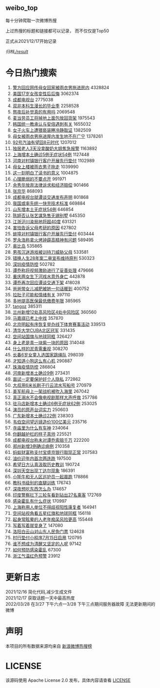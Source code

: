 weibo_top  
---
每十分钟爬取一次微博热搜  

上过热搜的标题和链接都可以记录， 而不仅仅是Top50

正式从2021/12/17开始记录  

*归档[./result](./result/)*

# 今日热门搜索  
1. [警方回应网传母女回家被雨衣男拖进房内](https://s.weibo.com//weibo?q=%23%E8%AD%A6%E6%96%B9%E5%9B%9E%E5%BA%94%E7%BD%91%E4%BC%A0%E6%AF%8D%E5%A5%B3%E5%9B%9E%E5%AE%B6%E8%A2%AB%E9%9B%A8%E8%A1%A3%E7%94%B7%E6%8B%96%E8%BF%9B%E6%88%BF%E5%86%85%23&Refer=top) 4328824
2. [美国17岁女孩变性后后悔](https://s.weibo.com//weibo?q=%23%E7%BE%8E%E5%9B%BD17%E5%B2%81%E5%A5%B3%E5%AD%A9%E5%8F%98%E6%80%A7%E5%90%8E%E5%90%8E%E6%82%94%23&Refer=top) 3062374
3. [成都电视台](https://s.weibo.com//weibo?q=%E6%88%90%E9%83%BD%E7%94%B5%E8%A7%86%E5%8F%B0&Refer=top) 2775038
4. [双非本科生漫长的毕业季](https://s.weibo.com//weibo?q=%23%E5%8F%8C%E9%9D%9E%E6%9C%AC%E7%A7%91%E7%94%9F%E6%BC%AB%E9%95%BF%E7%9A%84%E6%AF%95%E4%B8%9A%E5%AD%A3%23&Refer=top) 2258528
5. [熬夜后补觉真的有用吗](https://s.weibo.com//weibo?q=%23%E7%86%AC%E5%A4%9C%E5%90%8E%E8%A1%A5%E8%A7%89%E7%9C%9F%E7%9A%84%E6%9C%89%E7%94%A8%E5%90%97%23&Refer=top) 2069548
6. [麦当劳员工将掉地上面包放回货架](https://s.weibo.com//weibo?q=%23%E9%BA%A6%E5%BD%93%E5%8A%B3%E5%91%98%E5%B7%A5%E5%B0%86%E6%8E%89%E5%9C%B0%E4%B8%8A%E9%9D%A2%E5%8C%85%E6%94%BE%E5%9B%9E%E8%B4%A7%E6%9E%B6%23&Refer=top) 1975543
7. [韩国统一教承认与安倍遇刺有关](https://s.weibo.com//weibo?q=%23%E9%9F%A9%E5%9B%BD%E7%BB%9F%E4%B8%80%E6%95%99%E6%89%BF%E8%AE%A4%E4%B8%8E%E5%AE%89%E5%80%8D%E9%81%87%E5%88%BA%E6%9C%89%E5%85%B3%23&Refer=top) 1655032
8. [女子火车上遭猥亵装睡冷静取证](https://s.weibo.com//weibo?q=%23%E5%A5%B3%E5%AD%90%E7%81%AB%E8%BD%A6%E4%B8%8A%E9%81%AD%E7%8C%A5%E4%BA%B5%E8%A3%85%E7%9D%A1%E5%86%B7%E9%9D%99%E5%8F%96%E8%AF%81%23&Refer=top) 1382509
9. [母女被雨衣男拖进屋内发生地不在广宁](https://s.weibo.com//weibo?q=%23%E6%AF%8D%E5%A5%B3%E8%A2%AB%E9%9B%A8%E8%A1%A3%E7%94%B7%E6%8B%96%E8%BF%9B%E5%B1%8B%E5%86%85%E5%8F%91%E7%94%9F%E5%9C%B0%E4%B8%8D%E5%9C%A8%E5%B9%BF%E5%AE%81%23&Refer=top) 1378261
10. [92号汽油有望回8元时代](https://s.weibo.com//weibo?q=%2392%E5%8F%B7%E6%B1%BD%E6%B2%B9%E6%9C%89%E6%9C%9B%E5%9B%9E8%E5%85%83%E6%97%B6%E4%BB%A3%23&Refer=top) 1207012
11. [独居老人3天没拿酸奶大姐焦急报警](https://s.weibo.com//weibo?q=%23%E7%8B%AC%E5%B1%85%E8%80%81%E4%BA%BA3%E5%A4%A9%E6%B2%A1%E6%8B%BF%E9%85%B8%E5%A5%B6%E5%A4%A7%E5%A7%90%E7%84%A6%E6%80%A5%E6%8A%A5%E8%AD%A6%23&Refer=top) 1163892
12. [上海增本土确诊5例无症状54例](https://s.weibo.com//weibo?q=%23%E4%B8%8A%E6%B5%B7%E5%A2%9E%E6%9C%AC%E5%9C%9F%E7%A1%AE%E8%AF%8A5%E4%BE%8B%E6%97%A0%E7%97%87%E7%8A%B654%E4%BE%8B%23&Refer=top) 1127448
13. [河南对村镇银行客户开展先行垫付](https://s.weibo.com//weibo?q=%23%E6%B2%B3%E5%8D%97%E5%AF%B9%E6%9D%91%E9%95%87%E9%93%B6%E8%A1%8C%E5%AE%A2%E6%88%B7%E5%BC%80%E5%B1%95%E5%85%88%E8%A1%8C%E5%9E%AB%E4%BB%98%23&Refer=top) 1102989
14. [母女上楼被雨衣男子拖走](https://s.weibo.com//weibo?q=%E6%AF%8D%E5%A5%B3%E4%B8%8A%E6%A5%BC%E8%A2%AB%E9%9B%A8%E8%A1%A3%E7%94%B7%E5%AD%90%E6%8B%96%E8%B5%B0&Refer=top) 1039990
15. [这一刻明白了读书的意义](https://s.weibo.com//weibo?q=%23%E8%BF%99%E4%B8%80%E5%88%BB%E6%98%8E%E7%99%BD%E4%BA%86%E8%AF%BB%E4%B9%A6%E7%9A%84%E6%84%8F%E4%B9%89%23&Refer=top) 1004875
16. [心理脆弱的不要点开](https://s.weibo.com//weibo?q=%E5%BF%83%E7%90%86%E8%84%86%E5%BC%B1%E7%9A%84%E4%B8%8D%E8%A6%81%E7%82%B9%E5%BC%80&Refer=top) 991971
17. [余秀华放弃法律诉求和经济赔偿](https://s.weibo.com//weibo?q=%23%E4%BD%99%E7%A7%80%E5%8D%8E%E6%94%BE%E5%BC%83%E6%B3%95%E5%BE%8B%E8%AF%89%E6%B1%82%E5%92%8C%E7%BB%8F%E6%B5%8E%E8%B5%94%E5%81%BF%23&Refer=top) 901466
18. [张京华](https://s.weibo.com//weibo?q=%E5%BC%A0%E4%BA%AC%E5%8D%8E&Refer=top) 868093
19. [成都电视台就谭谈交通发布声明](https://s.weibo.com//weibo?q=%23%E6%88%90%E9%83%BD%E7%94%B5%E8%A7%86%E5%8F%B0%E5%B0%B1%E8%B0%AD%E8%B0%88%E4%BA%A4%E9%80%9A%E5%8F%91%E5%B8%83%E5%A3%B0%E6%98%8E%23&Refer=top) 801868
20. [我国或率先统一快充技术标准](https://s.weibo.com//weibo?q=%23%E6%88%91%E5%9B%BD%E6%88%96%E7%8E%87%E5%85%88%E7%BB%9F%E4%B8%80%E5%BF%AB%E5%85%85%E6%8A%80%E6%9C%AF%E6%A0%87%E5%87%86%23&Refer=top) 669884
21. [山东增本土无症状54例](https://s.weibo.com//weibo?q=%23%E5%B1%B1%E4%B8%9C%E5%A2%9E%E6%9C%AC%E5%9C%9F%E6%97%A0%E7%97%87%E7%8A%B654%E4%BE%8B%23&Refer=top) 646854
22. [陈婷否认张艺谋急售无锡别墅](https://s.weibo.com//weibo?q=%23%E9%99%88%E5%A9%B7%E5%90%A6%E8%AE%A4%E5%BC%A0%E8%89%BA%E8%B0%8B%E6%80%A5%E5%94%AE%E6%97%A0%E9%94%A1%E5%88%AB%E5%A2%85%23&Refer=top) 645350
23. [江浙沪川渝局地将超40度](https://s.weibo.com//weibo?q=%23%E6%B1%9F%E6%B5%99%E6%B2%AA%E5%B7%9D%E6%B8%9D%E5%B1%80%E5%9C%B0%E5%B0%86%E8%B6%8540%E5%BA%A6%23&Refer=top) 631321
24. [害怕告诉父母考研的原因](https://s.weibo.com//weibo?q=%23%E5%AE%B3%E6%80%95%E5%91%8A%E8%AF%89%E7%88%B6%E6%AF%8D%E8%80%83%E7%A0%94%E7%9A%84%E5%8E%9F%E5%9B%A0%23&Refer=top) 627802
25. [蚌埠对村镇银行客户开展先行垫付](https://s.weibo.com//weibo?q=%23%E8%9A%8C%E5%9F%A0%E5%AF%B9%E6%9D%91%E9%95%87%E9%93%B6%E8%A1%8C%E5%AE%A2%E6%88%B7%E5%BC%80%E5%B1%95%E5%85%88%E8%A1%8C%E5%9E%AB%E4%BB%98%23&Refer=top) 603444
26. [罗永浩称拿火烤钟薛高精神有问题](https://s.weibo.com//weibo?q=%23%E7%BD%97%E6%B0%B8%E6%B5%A9%E7%A7%B0%E6%8B%BF%E7%81%AB%E7%83%A4%E9%92%9F%E8%96%9B%E9%AB%98%E7%B2%BE%E7%A5%9E%E6%9C%89%E9%97%AE%E9%A2%98%23&Refer=top) 589495
27. [奥比岛](https://s.weibo.com//weibo?q=%23%E5%A5%A5%E6%AF%94%E5%B2%9B%23&Refer=top) 535865
28. [男孩沉迷游戏被训持刀威胁父母](https://s.weibo.com//weibo?q=%23%E7%94%B7%E5%AD%A9%E6%B2%89%E8%BF%B7%E6%B8%B8%E6%88%8F%E8%A2%AB%E8%AE%AD%E6%8C%81%E5%88%80%E5%A8%81%E8%83%81%E7%88%B6%E6%AF%8D%23&Refer=top) 533581
29. [错换人生28年案二审宣布维持原判](https://s.weibo.com//weibo?q=%23%E9%94%99%E6%8D%A2%E4%BA%BA%E7%94%9F28%E5%B9%B4%E6%A1%88%E4%BA%8C%E5%AE%A1%E5%AE%A3%E5%B8%83%E7%BB%B4%E6%8C%81%E5%8E%9F%E5%88%A4%23&Refer=top) 530323
30. [深圳疫情防控](https://s.weibo.com//weibo?q=%23%E6%B7%B1%E5%9C%B3%E7%96%AB%E6%83%85%E9%98%B2%E6%8E%A7%23&Refer=top) 502782
31. [谭乔称将视频激励进行了妥善处理](https://s.weibo.com//weibo?q=%23%E8%B0%AD%E4%B9%94%E7%A7%B0%E5%B0%86%E8%A7%86%E9%A2%91%E6%BF%80%E5%8A%B1%E8%BF%9B%E8%A1%8C%E4%BA%86%E5%A6%A5%E5%96%84%E5%A4%84%E7%90%86%23&Refer=top) 479666
32. [重庆两女生下河戏水意外身亡](https://s.weibo.com//weibo?q=%23%E9%87%8D%E5%BA%86%E4%B8%A4%E5%A5%B3%E7%94%9F%E4%B8%8B%E6%B2%B3%E6%88%8F%E6%B0%B4%E6%84%8F%E5%A4%96%E8%BA%AB%E4%BA%A1%23&Refer=top) 442878
33. [谭乔再次回应谭谈交通下架](https://s.weibo.com//weibo?q=%23%E8%B0%AD%E4%B9%94%E5%86%8D%E6%AC%A1%E5%9B%9E%E5%BA%94%E8%B0%AD%E8%B0%88%E4%BA%A4%E9%80%9A%E4%B8%8B%E6%9E%B6%23&Refer=top) 418028
34. [爸爸带女儿减肥被她一句话暖到](https://s.weibo.com//weibo?q=%23%E7%88%B8%E7%88%B8%E5%B8%A6%E5%A5%B3%E5%84%BF%E5%87%8F%E8%82%A5%E8%A2%AB%E5%A5%B9%E4%B8%80%E5%8F%A5%E8%AF%9D%E6%9A%96%E5%88%B0%23&Refer=top) 400752
35. [拉肚子可能和情绪有关](https://s.weibo.com//weibo?q=%23%E6%8B%89%E8%82%9A%E5%AD%90%E5%8F%AF%E8%83%BD%E5%92%8C%E6%83%85%E7%BB%AA%E6%9C%89%E5%85%B3%23&Refer=top) 397110
36. [多地提高医保最低缴费年限](https://s.weibo.com//weibo?q=%23%E5%A4%9A%E5%9C%B0%E6%8F%90%E9%AB%98%E5%8C%BB%E4%BF%9D%E6%9C%80%E4%BD%8E%E7%BC%B4%E8%B4%B9%E5%B9%B4%E9%99%90%23&Refer=top) 385965
37. [tangoz](https://s.weibo.com//weibo?q=tangoz&Refer=top) 385311
38. [兰州新增12处高风险区4处中风险区](https://s.weibo.com//weibo?q=%23%E5%85%B0%E5%B7%9E%E6%96%B0%E5%A2%9E12%E5%A4%84%E9%AB%98%E9%A3%8E%E9%99%A9%E5%8C%BA4%E5%A4%84%E4%B8%AD%E9%A3%8E%E9%99%A9%E5%8C%BA%23&Refer=top) 360560
39. [马嘉祺已考上中戏](https://s.weibo.com//weibo?q=%23%E9%A9%AC%E5%98%89%E7%A5%BA%E5%B7%B2%E8%80%83%E4%B8%8A%E4%B8%AD%E6%88%8F%23&Refer=top) 357870
40. [北京明起有序恢复举办线下体育赛事活动](https://s.weibo.com//weibo?q=%23%E5%8C%97%E4%BA%AC%E6%98%8E%E8%B5%B7%E6%9C%89%E5%BA%8F%E6%81%A2%E5%A4%8D%E4%B8%BE%E5%8A%9E%E7%BA%BF%E4%B8%8B%E4%BD%93%E8%82%B2%E8%B5%9B%E4%BA%8B%E6%B4%BB%E5%8A%A8%23&Refer=top) 339513
41. [清华大学CUBA北区冠军](https://s.weibo.com//weibo?q=%23%E6%B8%85%E5%8D%8E%E5%A4%A7%E5%AD%A6CUBA%E5%8C%97%E5%8C%BA%E5%86%A0%E5%86%9B%23&Refer=top) 331435
42. [空间站国旗与地球同框](https://s.weibo.com//weibo?q=%23%E7%A9%BA%E9%97%B4%E7%AB%99%E5%9B%BD%E6%97%97%E4%B8%8E%E5%9C%B0%E7%90%83%E5%90%8C%E6%A1%86%23&Refer=top) 326427
43. [身上老是青一块紫一块的原因](https://s.weibo.com//weibo?q=%23%E8%BA%AB%E4%B8%8A%E8%80%81%E6%98%AF%E9%9D%92%E4%B8%80%E5%9D%97%E7%B4%AB%E4%B8%80%E5%9D%97%E7%9A%84%E5%8E%9F%E5%9B%A0%23&Refer=top) 314048
44. [什么样的淤青需重视](https://s.weibo.com//weibo?q=%23%E4%BB%80%E4%B9%88%E6%A0%B7%E7%9A%84%E6%B7%A4%E9%9D%92%E9%9C%80%E9%87%8D%E8%A7%86%23&Refer=top) 308270
45. [长春6岁女童入选国家跳绳队](https://s.weibo.com//weibo?q=%23%E9%95%BF%E6%98%A56%E5%B2%81%E5%A5%B3%E7%AB%A5%E5%85%A5%E9%80%89%E5%9B%BD%E5%AE%B6%E8%B7%B3%E7%BB%B3%E9%98%9F%23&Refer=top) 298039
46. [才知道小狗这么有心机](https://s.weibo.com//weibo?q=%23%E6%89%8D%E7%9F%A5%E9%81%93%E5%B0%8F%E7%8B%97%E8%BF%99%E4%B9%88%E6%9C%89%E5%BF%83%E6%9C%BA%23&Refer=top) 290887
47. [珠海疫情防控](https://s.weibo.com//weibo?q=%E7%8F%A0%E6%B5%B7%E7%96%AB%E6%83%85%E9%98%B2%E6%8E%A7&Refer=top) 286804
48. [河南新增本土确诊9例](https://s.weibo.com//weibo?q=%E6%B2%B3%E5%8D%97%E6%96%B0%E5%A2%9E%E6%9C%AC%E5%9C%9F%E7%A1%AE%E8%AF%8A9%E4%BE%8B&Refer=top) 273431
49. [面试一定要保护好个人隐私](https://s.weibo.com//weibo?q=%23%E9%9D%A2%E8%AF%95%E4%B8%80%E5%AE%9A%E8%A6%81%E4%BF%9D%E6%8A%A4%E5%A5%BD%E4%B8%AA%E4%BA%BA%E9%9A%90%E7%A7%81%23&Refer=top) 272862
50. [大叔用6米长刷子行云流水写船号](https://s.weibo.com//weibo?q=%23%E5%A4%A7%E5%8F%94%E7%94%A86%E7%B1%B3%E9%95%BF%E5%88%B7%E5%AD%90%E8%A1%8C%E4%BA%91%E6%B5%81%E6%B0%B4%E5%86%99%E8%88%B9%E5%8F%B7%23&Refer=top) 270979
51. [美军航母上一架战机被吹入海里](https://s.weibo.com//weibo?q=%23%E7%BE%8E%E5%86%9B%E8%88%AA%E6%AF%8D%E4%B8%8A%E4%B8%80%E6%9E%B6%E6%88%98%E6%9C%BA%E8%A2%AB%E5%90%B9%E5%85%A5%E6%B5%B7%E9%87%8C%23&Refer=top) 267042
52. [真正溺水不会像电视剧那样大声呼救](https://s.weibo.com//weibo?q=%23%E7%9C%9F%E6%AD%A3%E6%BA%BA%E6%B0%B4%E4%B8%8D%E4%BC%9A%E5%83%8F%E7%94%B5%E8%A7%86%E5%89%A7%E9%82%A3%E6%A0%B7%E5%A4%A7%E5%A3%B0%E5%91%BC%E6%95%91%23&Refer=top) 257786
53. [驻马店新增本土确诊6例无症状62例](https://s.weibo.com//weibo?q=%23%E9%A9%BB%E9%A9%AC%E5%BA%97%E6%96%B0%E5%A2%9E%E6%9C%AC%E5%9C%9F%E7%A1%AE%E8%AF%8A6%E4%BE%8B%E6%97%A0%E7%97%87%E7%8A%B662%E4%BE%8B%23&Refer=top) 253025
54. [演员的原声台词实力](https://s.weibo.com//weibo?q=%23%E6%BC%94%E5%91%98%E7%9A%84%E5%8E%9F%E5%A3%B0%E5%8F%B0%E8%AF%8D%E5%AE%9E%E5%8A%9B%23&Refer=top) 250603
55. [广东新增本土确诊22例](https://s.weibo.com//weibo?q=%23%E5%B9%BF%E4%B8%9C%E6%96%B0%E5%A2%9E%E6%9C%AC%E5%9C%9F%E7%A1%AE%E8%AF%8A22%E4%BE%8B%23&Refer=top) 238303
56. [韦伯空间望远镜造价100亿美元](https://s.weibo.com//weibo?q=%23%E9%9F%A6%E4%BC%AF%E7%A9%BA%E9%97%B4%E6%9C%9B%E8%BF%9C%E9%95%9C%E9%80%A0%E4%BB%B7100%E4%BA%BF%E7%BE%8E%E5%85%83%23&Refer=top) 235716
57. [寺庙里为什么有车神](https://s.weibo.com//weibo?q=%23%E5%AF%BA%E5%BA%99%E9%87%8C%E4%B8%BA%E4%BB%80%E4%B9%88%E6%9C%89%E8%BD%A6%E7%A5%9E%23&Refer=top) 234064
58. [你翻越护栏的样子真帅](https://s.weibo.com//weibo?q=%23%E4%BD%A0%E7%BF%BB%E8%B6%8A%E6%8A%A4%E6%A0%8F%E7%9A%84%E6%A0%B7%E5%AD%90%E7%9C%9F%E5%B8%85%23&Refer=top) 225521
59. [成都电视台称未对谭乔索赔千万](https://s.weibo.com//weibo?q=%23%E6%88%90%E9%83%BD%E7%94%B5%E8%A7%86%E5%8F%B0%E7%A7%B0%E6%9C%AA%E5%AF%B9%E8%B0%AD%E4%B9%94%E7%B4%A2%E8%B5%94%E5%8D%83%E4%B8%87%23&Refer=top) 222200
60. [郑州新增3例确诊病例](https://s.weibo.com//weibo?q=%23%E9%83%91%E5%B7%9E%E6%96%B0%E5%A2%9E3%E4%BE%8B%E7%A1%AE%E8%AF%8A%E7%97%85%E4%BE%8B%23&Refer=top) 210358
61. [蚂蚁财富称支付宝盛京银行取现正常](https://s.weibo.com//weibo?q=%23%E8%9A%82%E8%9A%81%E8%B4%A2%E5%AF%8C%E7%A7%B0%E6%94%AF%E4%BB%98%E5%AE%9D%E7%9B%9B%E4%BA%AC%E9%93%B6%E8%A1%8C%E5%8F%96%E7%8E%B0%E6%AD%A3%E5%B8%B8%23&Refer=top) 207583
62. [油价迎年内首次两连跌](https://s.weibo.com//weibo?q=%23%E6%B2%B9%E4%BB%B7%E8%BF%8E%E5%B9%B4%E5%86%85%E9%A6%96%E6%AC%A1%E4%B8%A4%E8%BF%9E%E8%B7%8C%23&Refer=top) 197500
63. [希望日方认真汲取历史教训](https://s.weibo.com//weibo?q=%23%E5%B8%8C%E6%9C%9B%E6%97%A5%E6%96%B9%E8%AE%A4%E7%9C%9F%E6%B1%B2%E5%8F%96%E5%8E%86%E5%8F%B2%E6%95%99%E8%AE%AD%23&Refer=top) 190724
64. [深圳天空出现丁达尔现象](https://s.weibo.com//weibo?q=%23%E6%B7%B1%E5%9C%B3%E5%A4%A9%E7%A9%BA%E5%87%BA%E7%8E%B0%E4%B8%81%E8%BE%BE%E5%B0%94%E7%8E%B0%E8%B1%A1%23&Refer=top) 186391
65. [小牦牛和无人区巡护员一起晨跑](https://s.weibo.com//weibo?q=%23%E5%B0%8F%E7%89%A6%E7%89%9B%E5%92%8C%E6%97%A0%E4%BA%BA%E5%8C%BA%E5%B7%A1%E6%8A%A4%E5%91%98%E4%B8%80%E8%B5%B7%E6%99%A8%E8%B7%91%23&Refer=top) 178866
66. [教科书级别的直腿训练](https://s.weibo.com//weibo?q=%23%E6%95%99%E7%A7%91%E4%B9%A6%E7%BA%A7%E5%88%AB%E7%9A%84%E7%9B%B4%E8%85%BF%E8%AE%AD%E7%BB%83%23&Refer=top) 176743
67. [深夜想吃东西怎么办](https://s.weibo.com//weibo?q=%23%E6%B7%B1%E5%A4%9C%E6%83%B3%E5%90%83%E4%B8%9C%E8%A5%BF%E6%80%8E%E4%B9%88%E5%8A%9E%23&Refer=top) 174657
68. [印度警察拦下三轮车看到钻出27名乘客](https://s.weibo.com//weibo?q=%23%E5%8D%B0%E5%BA%A6%E8%AD%A6%E5%AF%9F%E6%8B%A6%E4%B8%8B%E4%B8%89%E8%BD%AE%E8%BD%A6%E7%9C%8B%E5%88%B0%E9%92%BB%E5%87%BA27%E5%90%8D%E4%B9%98%E5%AE%A2%23&Refer=top) 172769
69. [感染霍乱有什么症状](https://s.weibo.com//weibo?q=%23%E6%84%9F%E6%9F%93%E9%9C%8D%E4%B9%B1%E6%9C%89%E4%BB%80%E4%B9%88%E7%97%87%E7%8A%B6%23&Refer=top) 170997
70. [上海称用人单位不得歧视阳性康复者](https://s.weibo.com//weibo?q=%23%E4%B8%8A%E6%B5%B7%E7%A7%B0%E7%94%A8%E4%BA%BA%E5%8D%95%E4%BD%8D%E4%B8%8D%E5%BE%97%E6%AD%A7%E8%A7%86%E9%98%B3%E6%80%A7%E5%BA%B7%E5%A4%8D%E8%80%85%23&Refer=top) 164941
71. [空间站视角看五星红旗和地球同框](https://s.weibo.com//weibo?q=%23%E7%A9%BA%E9%97%B4%E7%AB%99%E8%A7%86%E8%A7%92%E7%9C%8B%E4%BA%94%E6%98%9F%E7%BA%A2%E6%97%97%E5%92%8C%E5%9C%B0%E7%90%83%E5%90%8C%E6%A1%86%23&Refer=top) 156118
72. [起身常眩晕的人老年痴呆风险更高](https://s.weibo.com//weibo?q=%23%E8%B5%B7%E8%BA%AB%E5%B8%B8%E7%9C%A9%E6%99%95%E7%9A%84%E4%BA%BA%E8%80%81%E5%B9%B4%E7%97%B4%E5%91%86%E9%A3%8E%E9%99%A9%E6%9B%B4%E9%AB%98%23&Refer=top) 155448
73. [写着写着就变身了](https://s.weibo.com//weibo?q=%23%E5%86%99%E7%9D%80%E5%86%99%E7%9D%80%E5%B0%B1%E5%8F%98%E8%BA%AB%E4%BA%86%23&Refer=top) 147080
74. [洛阳白云山对山东人民免门票](https://s.weibo.com//weibo?q=%23%E6%B4%9B%E9%98%B3%E7%99%BD%E4%BA%91%E5%B1%B1%E5%AF%B9%E5%B1%B1%E4%B8%9C%E4%BA%BA%E6%B0%91%E5%85%8D%E9%97%A8%E7%A5%A8%23&Refer=top) 124628
75. [村行垫付小程序7月15日启用](https://s.weibo.com//weibo?q=%23%E6%9D%91%E8%A1%8C%E5%9E%AB%E4%BB%98%E5%B0%8F%E7%A8%8B%E5%BA%8F7%E6%9C%8815%E6%97%A5%E5%90%AF%E7%94%A8%23&Refer=top) 120795
76. [谁不想成为清醒又坚定的人呢](https://s.weibo.com//weibo?q=%23%E8%B0%81%E4%B8%8D%E6%83%B3%E6%88%90%E4%B8%BA%E6%B8%85%E9%86%92%E5%8F%88%E5%9D%9A%E5%AE%9A%E7%9A%84%E4%BA%BA%E5%91%A2%23&Refer=top) 97142
77. [如何预防感染霍乱](https://s.weibo.com//weibo?q=%23%E5%A6%82%E4%BD%95%E9%A2%84%E9%98%B2%E6%84%9F%E6%9F%93%E9%9C%8D%E4%B9%B1%23&Refer=top) 67300
78. [浙江气温红色预警](https://s.weibo.com//weibo?q=%23%E6%B5%99%E6%B1%9F%E6%B0%94%E6%B8%A9%E7%BA%A2%E8%89%B2%E9%A2%84%E8%AD%A6%23&Refer=top) 23912
# 更新日志  
2021/12/16  简化代码,减少生成文件  
2021/12/17  获取话题一天中最高热度  
2022/03/28  在3/27 下午六点—3/28 下午三点期间服务器故障 无法更新期间的微博  
# 声明  
本项目的所有数据来源均来自 [新浪微博热搜榜](https://s.weibo.com/top/summary)  

# LICENSE
该源码使用 Apache License 2.0 发布，具体内容请查看 [LICENSE](./LICENSE)
